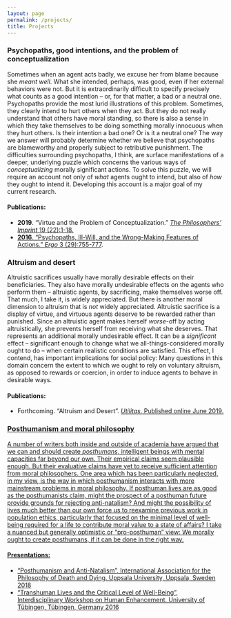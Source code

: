 ```yaml
---
layout: page
permalink: /projects/
title: Projects
---
```


### Psychopaths, good intentions, and the problem of conceptualization

Sometimes when an agent acts badly, we excuse her from blame because she <i>meant well</i>. What she intended, perhaps, was good, even if her external behaviors were not. But it is extraordinarily difficult to specify precisely what counts as a good intention – or, for that matter, a bad or a neutral one. Psychopaths provide the most lurid illustrations of this problem. Sometimes, they clearly intend to hurt others when they act. But they do not really understand that others have moral standing, so there is also a sense in which they take themselves to be doing something morally innocuous when they hurt others. Is their intention a bad one? Or is it a neutral one? The way we answer will probably determine whether we believe that psychopaths are blameworthy and properly subject to retributive punishment. The difficulties surrounding psychopaths, I think, are surface manifestations of a deeper, underlying puzzle which concerns the various ways of <i>conceptualizing</i> morally significant actions. To solve this puzzle, we will require an account not only of <i>what</i> agents ought to intend, but also of <i>how</i> they ought to intend it. Developing this account is a major goal of my current research.

#### Publications:
- <strong>2019</strong>. “Virtue and the Problem of Conceptualization.” <a href="https://quod.lib.umich.edu/p/phimp/3521354.0019.022/1"><i>The Philosophers’ Imprint</i> 19 (22):1-18.
- <strong>2016</strong>. “Psychopaths, Ill-Will, and the Wrong-Making Features of Actions.” <a href="https://quod.lib.umich.edu/e/ergo/12405314.0003.029/--psychopaths-ill-will-and-the-wrong-making-
features?rgn=main;view=fulltext"><i>Ergo</i> 3 (29):755-777</a>.

### Altruism and desert

Altruistic sacrifices usually have morally desirable effects on their beneficiaries. They also have morally <i>un</i>desirable effects on the agents who perform them – altruistic agents, by sacrificing, make themselves worse off. That much, I take it, is widely appreciated. But there is another moral dimension to altruism that is <i>not</i> widely appreciated. Altruistic sacrifice is a display of virtue, and virtuous agents deserve to be rewarded rather than punished. Since an altruistic agent makes herself <i>worse</i>-off by acting altruistically, she prevents herself from receiving what she deserves. That represents an additional morally undesirable effect. It can be a <i>significant</i> effect – significant enough to change what we all-things-considered morally ought to do – when certain realistic conditions are satisfied. This effect, I contend, has important implications for social policy: Many questions in this domain concern the extent to which we ought to rely on voluntary altruism, as opposed to rewards or coercion, in order to induce agents to behave in desirable ways.

#### Publications:
- Forthcoming. “Altruism and Desert”. <a href="http://dx.doi.org/10.1017/S0953820819000190"><i>Utilitas.</i> Published online June 2019.

### Posthumanism and moral philosophy

A number of writers both inside and outside of academia have argued that we can and should create <i>posthumans</i>, intelligent beings with mental capacities far beyond our own. Their empirical claims seem plausible enough. But their evaluative claims have yet to receive sufficient attention from moral philosophers. One area which has been particularly neglected, in my view, is the way in which posthumanism interacts with more mainstream problems in moral philosophy. If posthuman lives are as good as the posthumanists claim, might the prospect of a posthuman future provide grounds for rejecting anti-natalism? And might the possibility of lives much better than our own force us to reexamine previous work in population ethics, particularly that focused on the minimal level of well-being required for a life to contribute moral value to a state of affairs? I take a nuanced but generally optimistic or “pro-posthuman” view: We morally ought to create posthumans, if it can be done in the right way.

#### Presentations:
- “Posthumanism and Anti-Natalism”, International Association for the Philosophy of Death and Dying. Uppsala University, Uppsala, Sweden 2018
- “Transhuman Lives and the Critical Level of Well-Being”, Interdisciplinary Workshop on Human Enhancement. University of Tübingen, Tübingen, Germany 2016
